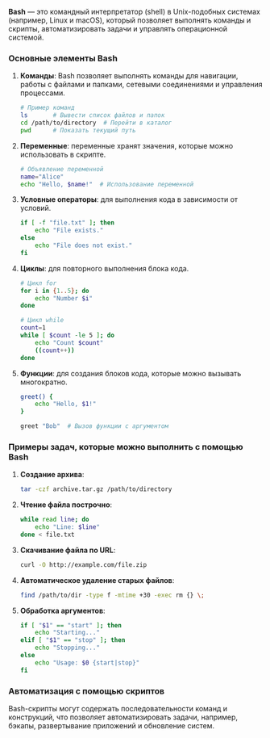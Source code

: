 **Bash** — это командный интерпретатор (shell) в Unix-подобных системах (например, Linux и macOS), который позволяет выполнять команды и скрипты, автоматизировать задачи и управлять операционной системой.

### Основные элементы Bash

1. **Команды**: Bash позволяет выполнять команды для навигации, работы с файлами и папками, сетевыми соединениями и управления процессами.
   
   ```bash
   # Пример команд
   ls       # Вывести список файлов и папок
   cd /path/to/directory  # Перейти в каталог
   pwd      # Показать текущий путь
   ```

2. **Переменные**: переменные хранят значения, которые можно использовать в скрипте.

   ```bash
   # Объявление переменной
   name="Alice"
   echo "Hello, $name!"  # Использование переменной
   ```

3. **Условные операторы**: для выполнения кода в зависимости от условий.

   ```bash
   if [ -f "file.txt" ]; then
       echo "File exists."
   else
       echo "File does not exist."
   fi
   ```

4. **Циклы**: для повторного выполнения блока кода.

   ```bash
   # Цикл for
   for i in {1..5}; do
       echo "Number $i"
   done

   # Цикл while
   count=1
   while [ $count -le 5 ]; do
       echo "Count $count"
       ((count++))
   done
   ```

5. **Функции**: для создания блоков кода, которые можно вызывать многократно.

   ```bash
   greet() {
       echo "Hello, $1!"
   }

   greet "Bob"  # Вызов функции с аргументом
   ```

### Примеры задач, которые можно выполнить с помощью Bash

1. **Создание архива**:
   
   ```bash
   tar -czf archive.tar.gz /path/to/directory
   ```

2. **Чтение файла построчно**:
   
   ```bash
   while read line; do
       echo "Line: $line"
   done < file.txt
   ```

3. **Скачивание файла по URL**:
   
   ```bash
   curl -O http://example.com/file.zip
   ```

4. **Автоматическое удаление старых файлов**:

   ```bash
   find /path/to/dir -type f -mtime +30 -exec rm {} \;
   ```

5. **Обработка аргументов**:

   ```bash
   if [ "$1" == "start" ]; then
       echo "Starting..."
   elif [ "$1" == "stop" ]; then
       echo "Stopping..."
   else
       echo "Usage: $0 {start|stop}"
   fi
   ```

### Автоматизация с помощью скриптов

Bash-скрипты могут содержать последовательности команд и конструкций, что позволяет автоматизировать задачи, например, бэкапы, развертывание приложений и обновление систем.